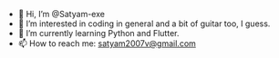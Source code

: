 - 👋 Hi, I’m @Satyam-exe
- 👀 I’m interested in coding in general and a bit of guitar too, I guess.
- 🌱 I’m currently learning Python and Flutter.
- 📫 How to reach me: satyam2007v@gmail.com


